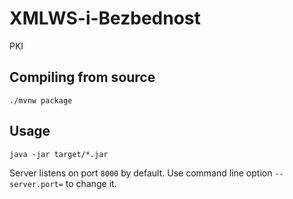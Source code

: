 # XMLWS-i-Bezbednost

PKI

## Compiling from source

```
./mvnw package
```

## Usage

```
java -jar target/*.jar
```

Server listens on port `8000` by default.
Use command line option `--server.port=` to change it.
